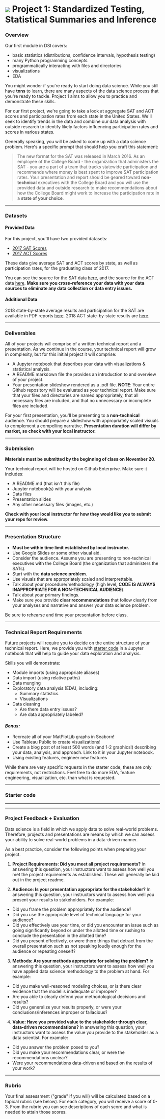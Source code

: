 # ![](https://ga-dash.s3.amazonaws.com/production/assets/logo-9f88ae6c9c3871690e33280fcf557f33.png) Project 1: Standardized Testing, Statistical Summaries and Inference

### Overview

Our first module in DSI covers:
- basic statistics (distributions, confidence intervals, hypothesis testing)
- many Python programming concepts
- programmatically interacting with files and directories
- visualizations
- EDA

You might wonder if you're ready to start doing data science. While you still have **tons** to learn, there are many aspects of the data science process that you're ready to tackle. Project 1 aims to allow you to practice and demonstrate these skills.

For our first project, we're going to take a look at aggregate SAT and ACT scores and participation rates from each state in the United States. We'll seek to identify trends in the data and combine our data analysis with outside research to identify likely factors influencing participation rates and scores in various states.

Generally speaking, you will be asked to come up with a data science problem. Here's a specific prompt that should help you craft this statement:
> The new format for the SAT was released in March 2016. As an employee of the College Board - the organization that administers the SAT - you are a part of a team that tracks statewide participation and recommends where money is best spent to improve SAT participation rates. Your presentation and report should be geared toward **non-technical** executives with the College Board and you will use the provided data and outside research to make recommendations about how the College Board might work to increase the participation rate in a **state of your choice**.

---

### Datasets

#### Provided Data

For this project, you'll have two provided datasets:

- [2017 SAT Scores](./data/sat_2017.csv)
- [2017 ACT Scores](./data/act_2017.csv)

These data give average SAT and ACT scores by state, as well as participation rates, for the graduating class of 2017.

You can see the source for the SAT data [here](https://blog.prepscholar.com/average-sat-scores-by-state-most-recent), and the source for the ACT data [here](https://blog.prepscholar.com/act-scores-by-state-averages-highs-and-lows). **Make sure you cross-reference your data with your data sources to eliminate any data collection or data entry issues.**

#### Additional Data

2018 state-by-state average results and participation for the SAT are available in PDF reports [here](https://reports.collegeboard.org/sat-suite-program-results/state-results). 2018 ACT state-by-state results are [here](http://www.act.org/content/dam/act/unsecured/documents/cccr2018/Average-Scores-by-State.pdf).

---

### Deliverables

All of your projects will comprise of a written technical report and a presentation. As we continue in the course, your technical report will grow in complexity, but for this initial project it will comprise:
- A Jupyter notebook that describes your data with visualizations & statistical analysis.
- A README markdown file the provides an introduction to and overview of your project.
- Your presentation slideshow rendered as a .pdf file.
**NOTE**: Your entire Github repository will be evaluated as your technical report. Make sure that your files and directories are named appropriately, that all necessary files are included, and that no unnecessary or incomplete files are included.

For your first presentation, you'll be presenting to a **non-technical** audience. You should prepare a slideshow with appropriately scaled visuals to complement a compelling narrative. **Presentation duration will differ by market, so check with your local instructor.**

---

### Submission

**Materials must be submitted by the beginning of class on November 20.**

Your technical report will be hosted on Github Enterprise. Make sure it includes:

- A README.md (that isn't this file)
- Jupyter notebook(s) with your analysis
- Data files
- Presentation slides
- Any other necessary files (images, etc.)

**Check with your local instructor for how they would like you to submit your repo for review.**

---

### Presentation Structure

- **Must be within time limit established by local instructor.**
- Use Google Slides or some other visual aid.
- Consider the audience. Assume you are presenting to non-technical executives with the College Board (the organization that administers the SATs).
- Start with the **data science problem**.
- Use visuals that are appropriately scaled and interprettable.
- Talk about your procedure/methodology (high level, **CODE IS ALWAYS INAPPROPRIATE FOR A NON-TECHNICAL AUDIENCE**).
- Talk about your primary findings.
- Make sure you provide **clear recommendations** that follow clearly from your analyses and narrative and answer your data science problem.

Be sure to rehearse and time your presentation before class.

---

### Technical Report Requirements

Future projects will require you to decide on the entire structure of your technical report. Here, we provide you with [starter code](./code/starter-code.ipynb) in a Jupyter notebook that will help to guide your data exploration and analysis.

Skills you will demonstrate:

- Module imports (using appropriate aliases)
- Data import (using relative paths)
- Data munging
- Exploratory data analysis (EDA), including:
    - Summary statistics
    - Visualizations
- Data cleaning
    - Are there data entry issues?
    - Are data appropriately labeled?

#### ***Bonus:***
 - Recreate all of your MatPlotLib graphs in Seaborn!
 - Use Tableau Public to create visualizations!
 - Create a blog post of at least 500 words (and 1-2 graphics!) describing your data, analysis, and approach. Link to it in your Jupyter notebook.
 - Using existing features, engineer new features

While there are very specific requests in the starter code, these are only requirements, not restrictions. Feel free to do more EDA, feature engineering, visualization, etc. than what is requested.

---

### Starter code



---

---

### Project Feedback + Evaluation

Data science is a field in which we apply data to solve real-world problems. Therefore, projects and presentations are means by which we can assess your ability to solve real-world problems in a data-driven manner.

As a best practice, consider the following points when preparing your project.
1. **Project Requirements: Did you meet all project requirements?** In answering this question, your instructors want to assess how well you met the project requirements as established. These will generally be laid out in the project readme.

2. **Audience: Is your presentation appropriate for the stakeholder?** In answering this question, your instructors want to assess how well you present your results to stakeholders. For example:
  - Did you frame the problem appropriately for the audience?
  - Did you use the appropriate level of technical language for your audience?
  - Did you effectively use your time, or did you encounter an issue such as going significantly beyond or under the allotted time or rushing to conclude the presentation in the allotted time?
  - Did you present effectively, or were there things that detract from the overall presentation such as not speaking loudly enough for the audience or repeating oneself?

3. **Methods: Are your methods appropriate for solving the problem?** In answering this question, your instructors want to assess how well you have applied data science methodology to the problem at hand. For example:
  - Did you make well-reasoned modeling choices, or is there clear evidence that the model is inadequate or improper?
  - Are you able to clearly defend your methodological decisions and results?
  - Did you generalize your results properly, or were your conclusions/inferences improper or fallacious?

4. **Value: Have you provided value to the stakeholder through clear, data-driven recommendations?** In answering this question, your instructors want to assess the value you provide to the stakeholder as a data scientist. For example:
  - Did you answer the problem posed to you?
  - Did you make your recommendations clear, or were the recommendations unclear?
  - Were your recommendations data-driven and based on the results of your work?

---

### Rubric

Your final assessment ("grade" if you will) will be calculated based on a topical rubric (see below).  For each category, you will receive a score of 0-3.  From the rubric you can see descriptions of each score and what is needed to attain those scores.


